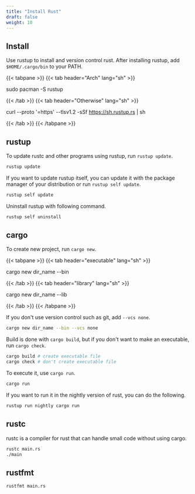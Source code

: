 ```yaml
---
title: "Install Rust"
draft: false
weight: 10
---
```

## Install

Use rustup to install and version control rust.
After installing rustup, add `$HOME/.cargo/bin` to your PATH.

{{< tabpane >}}
{{< tab header="Arch" lang="sh" >}}

sudo pacman -S rustup

{{< /tab >}}
{{< tab header="Otherwise" lang="sh" >}}

curl --proto '=https' --tlsv1.2 -sSf https://sh.rustup.rs | sh

{{< /tab >}}
{{< /tabpane >}}

## rustup

To update rustc and other programs using rustup, run `rustup update`.

```sh
rustup update
```

If you want to update rustup itself, you can update it with the package manager of your distribution or run `rustup self update`.

```sh
rustup self update
```

Uninstall rustup with following command.

```sh
rustup self uninstall
```

## cargo

To create new project, run `cargo new`.

{{< tabpane >}}
{{< tab header="executable" lang="sh" >}}

cargo new dir_name --bin

{{< /tab >}}
{{< tab header="library" lang="sh" >}}

cargo new dir_name --lib

{{< /tab >}}
{{< /tabpane >}}

If you don't use version control such as git, add `--vcs none`.

```sh
cargo new dir_name --bin --vcs none
```

Build is done with `cargo build`, but if you don't want to make an executable, run `cargo check`.

```sh
cargo build # create executable file
cargo check # don't create executable file
```

To execute it, use `cargo run`.

```sh
cargo run
```

If you want to run it in the nightly version of rust, you can do the following.

```sh
rustup run nightly cargo run
```

## rustc

rustc is a compiler for rust that can handle small code without using cargo.

```sh
rustc main.rs
./main
```

## rustfmt

```sh
rustfmt main.rs
```
